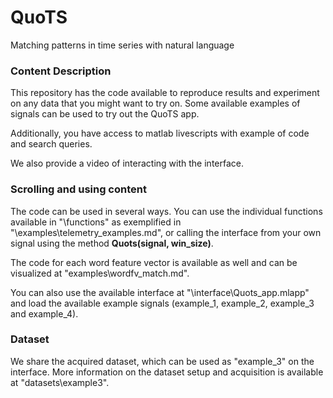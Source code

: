 # QuoTS
Matching patterns in time series with natural language

### Content Description
This repository has the code available to reproduce results and experiment
on any data that you might want to try on.
Some available examples of signals can be used to try out the QuoTS app. 

Additionally, you have access to matlab livescripts with example of code
and search queries. 

We also provide a video of interacting with the interface.

### Scrolling and using content

The code can be used in several ways. You can use the individual functions available in "\functions\" as exemplified in "\examples\telemetry_examples.md", or calling the interface
from your own signal using the method **Quots(signal, win_size)**.

The code for each word feature vector is available as well and can be 
visualized at "examples\wordfv_match.md".

You can also use the available interface at "\interface\Quots_app.mlapp" and load the available example signals (example_1, example_2, example_3 and example_4). 

### Dataset

We share the acquired dataset, which can be used as "example_3" on the interface. More information on the dataset setup and acquisition is available at "datasets\example3\".